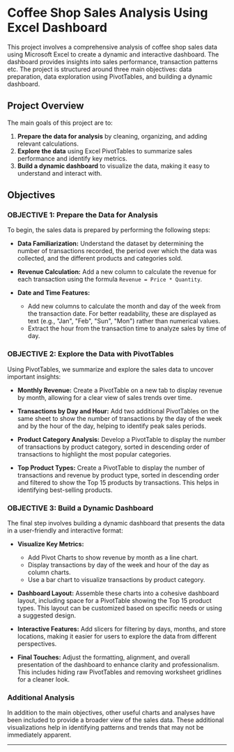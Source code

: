 # Coffee Shop Sales Analysis Using Excel Dashboard

This project involves a comprehensive analysis of coffee shop sales data using Microsoft Excel to create a dynamic and interactive dashboard. The dashboard provides insights into sales performance, transaction patterns etc.
The project is structured around three main objectives: data preparation, data exploration using PivotTables, and building a dynamic dashboard.

## Project Overview

The main goals of this project are to:

1. **Prepare the data for analysis** by cleaning, organizing, and adding relevant calculations.
2. **Explore the data** using Excel PivotTables to summarize sales performance and identify key metrics.
3. **Build a dynamic dashboard** to visualize the data, making it easy to understand and interact with.

## Objectives

### OBJECTIVE 1: Prepare the Data for Analysis

To begin, the sales data is prepared by performing the following steps:

- **Data Familiarization:** Understand the dataset by determining the number of transactions recorded, the period over which the data was collected, and the different products and categories sold.
  
- **Revenue Calculation:** Add a new column to calculate the revenue for each transaction using the formula `Revenue = Price * Quantity`.
  
- **Date and Time Features:** 
  - Add new columns to calculate the month and day of the week from the transaction date. For better readability, these are displayed as text (e.g., "Jan", "Feb", "Sun", "Mon") rather than numerical values.
  - Extract the hour from the transaction time to analyze sales by time of day.

### OBJECTIVE 2: Explore the Data with PivotTables

Using PivotTables, we summarize and explore the sales data to uncover important insights:

- **Monthly Revenue:** Create a PivotTable on a new tab to display revenue by month, allowing for a clear view of sales trends over time.
  
- **Transactions by Day and Hour:** Add two additional PivotTables on the same sheet to show the number of transactions by the day of the week and by the hour of the day, helping to identify peak sales periods.
  
- **Product Category Analysis:** Develop a PivotTable to display the number of transactions by product category, sorted in descending order of transactions to highlight the most popular categories.
  
- **Top Product Types:** Create a PivotTable to display the number of transactions and revenue by product type, sorted in descending order and filtered to show the Top 15 products by transactions. This helps in identifying best-selling products.

### OBJECTIVE 3: Build a Dynamic Dashboard

The final step involves building a dynamic dashboard that presents the data in a user-friendly and interactive format:

- **Visualize Key Metrics:** 
  - Add Pivot Charts to show revenue by month as a line chart.
  - Display transactions by day of the week and hour of the day as column charts.
  - Use a bar chart to visualize transactions by product category.
  
- **Dashboard Layout:** Assemble these charts into a cohesive dashboard layout, including space for a PivotTable showing the Top 15 product types. This layout can be customized based on specific needs or using a suggested design.
  
- **Interactive Features:** Add slicers for filtering by days, months, and store locations, making it easier for users to explore the data from different perspectives.
  
- **Final Touches:** Adjust the formatting, alignment, and overall presentation of the dashboard to enhance clarity and professionalism. This includes hiding raw PivotTables and removing worksheet gridlines for a cleaner look.

### Additional Analysis

In addition to the main objectives, other useful charts and analyses have been included to provide a broader view of the sales data. These additional visualizations help in identifying patterns and trends that may not be immediately apparent.

---


